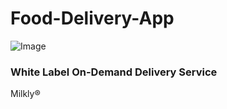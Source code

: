 # Food-Delivery-App

![Image](https://user-images.githubusercontent.com/114670653/207089637-7385e25c-bc09-403f-9014-d0a09e4261b2.png)

### White Label On-Demand Delivery Service

Milkly®
